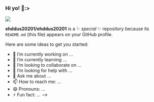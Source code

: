### Hi yo! 👋:>


<img src="https://github-readme-stats-git-masterrstaa-rickstaa.vercel.app/api?username=ehddus20201&include_all_commits=true&count_private=true&show_icons=true&theme=flag-india"/>


**ehddus20201/ehddus20201** is a ✨ _special_ ✨ repository because its `README.md` (this file) appears on your GitHub profile.

Here are some ideas to get you started:

- 🔭 I’m currently working on ...
- 🌱 I’m currently learning ...
- 👯 I’m looking to collaborate on ...
- 🤔 I’m looking for help with ...
- 💬 Ask me about ...
- 📫 How to reach me: ...
- 😄 Pronouns: ...
- ⚡ Fun fact: ...
-->
